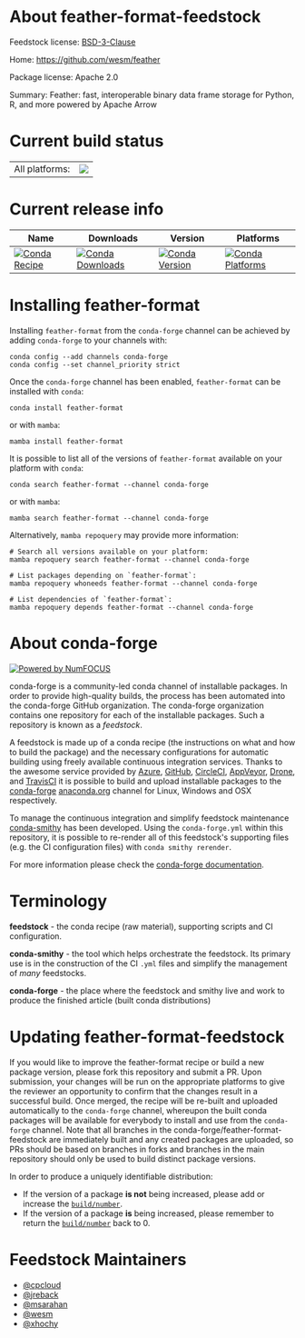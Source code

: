 About feather-format-feedstock
==============================

Feedstock license: [BSD-3-Clause](https://github.com/conda-forge/feather-format-feedstock/blob/main/LICENSE.txt)

Home: https://github.com/wesm/feather

Package license: Apache 2.0

Summary: Feather: fast, interoperable binary data frame storage for Python, R, and more powered by Apache Arrow

Current build status
====================


<table><tr><td>All platforms:</td>
    <td>
      <a href="https://dev.azure.com/conda-forge/feedstock-builds/_build/latest?definitionId=5058&branchName=main">
        <img src="https://dev.azure.com/conda-forge/feedstock-builds/_apis/build/status/feather-format-feedstock?branchName=main">
      </a>
    </td>
  </tr>
</table>

Current release info
====================

| Name | Downloads | Version | Platforms |
| --- | --- | --- | --- |
| [![Conda Recipe](https://img.shields.io/badge/recipe-feather--format-green.svg)](https://anaconda.org/conda-forge/feather-format) | [![Conda Downloads](https://img.shields.io/conda/dn/conda-forge/feather-format.svg)](https://anaconda.org/conda-forge/feather-format) | [![Conda Version](https://img.shields.io/conda/vn/conda-forge/feather-format.svg)](https://anaconda.org/conda-forge/feather-format) | [![Conda Platforms](https://img.shields.io/conda/pn/conda-forge/feather-format.svg)](https://anaconda.org/conda-forge/feather-format) |

Installing feather-format
=========================

Installing `feather-format` from the `conda-forge` channel can be achieved by adding `conda-forge` to your channels with:

```
conda config --add channels conda-forge
conda config --set channel_priority strict
```

Once the `conda-forge` channel has been enabled, `feather-format` can be installed with `conda`:

```
conda install feather-format
```

or with `mamba`:

```
mamba install feather-format
```

It is possible to list all of the versions of `feather-format` available on your platform with `conda`:

```
conda search feather-format --channel conda-forge
```

or with `mamba`:

```
mamba search feather-format --channel conda-forge
```

Alternatively, `mamba repoquery` may provide more information:

```
# Search all versions available on your platform:
mamba repoquery search feather-format --channel conda-forge

# List packages depending on `feather-format`:
mamba repoquery whoneeds feather-format --channel conda-forge

# List dependencies of `feather-format`:
mamba repoquery depends feather-format --channel conda-forge
```


About conda-forge
=================

[![Powered by
NumFOCUS](https://img.shields.io/badge/powered%20by-NumFOCUS-orange.svg?style=flat&colorA=E1523D&colorB=007D8A)](https://numfocus.org)

conda-forge is a community-led conda channel of installable packages.
In order to provide high-quality builds, the process has been automated into the
conda-forge GitHub organization. The conda-forge organization contains one repository
for each of the installable packages. Such a repository is known as a *feedstock*.

A feedstock is made up of a conda recipe (the instructions on what and how to build
the package) and the necessary configurations for automatic building using freely
available continuous integration services. Thanks to the awesome service provided by
[Azure](https://azure.microsoft.com/en-us/services/devops/), [GitHub](https://github.com/),
[CircleCI](https://circleci.com/), [AppVeyor](https://www.appveyor.com/),
[Drone](https://cloud.drone.io/welcome), and [TravisCI](https://travis-ci.com/)
it is possible to build and upload installable packages to the
[conda-forge](https://anaconda.org/conda-forge) [anaconda.org](https://anaconda.org/)
channel for Linux, Windows and OSX respectively.

To manage the continuous integration and simplify feedstock maintenance
[conda-smithy](https://github.com/conda-forge/conda-smithy) has been developed.
Using the ``conda-forge.yml`` within this repository, it is possible to re-render all of
this feedstock's supporting files (e.g. the CI configuration files) with ``conda smithy rerender``.

For more information please check the [conda-forge documentation](https://conda-forge.org/docs/).

Terminology
===========

**feedstock** - the conda recipe (raw material), supporting scripts and CI configuration.

**conda-smithy** - the tool which helps orchestrate the feedstock.
                   Its primary use is in the construction of the CI ``.yml`` files
                   and simplify the management of *many* feedstocks.

**conda-forge** - the place where the feedstock and smithy live and work to
                  produce the finished article (built conda distributions)


Updating feather-format-feedstock
=================================

If you would like to improve the feather-format recipe or build a new
package version, please fork this repository and submit a PR. Upon submission,
your changes will be run on the appropriate platforms to give the reviewer an
opportunity to confirm that the changes result in a successful build. Once
merged, the recipe will be re-built and uploaded automatically to the
`conda-forge` channel, whereupon the built conda packages will be available for
everybody to install and use from the `conda-forge` channel.
Note that all branches in the conda-forge/feather-format-feedstock are
immediately built and any created packages are uploaded, so PRs should be based
on branches in forks and branches in the main repository should only be used to
build distinct package versions.

In order to produce a uniquely identifiable distribution:
 * If the version of a package **is not** being increased, please add or increase
   the [``build/number``](https://docs.conda.io/projects/conda-build/en/latest/resources/define-metadata.html#build-number-and-string).
 * If the version of a package **is** being increased, please remember to return
   the [``build/number``](https://docs.conda.io/projects/conda-build/en/latest/resources/define-metadata.html#build-number-and-string)
   back to 0.

Feedstock Maintainers
=====================

* [@cpcloud](https://github.com/cpcloud/)
* [@jreback](https://github.com/jreback/)
* [@msarahan](https://github.com/msarahan/)
* [@wesm](https://github.com/wesm/)
* [@xhochy](https://github.com/xhochy/)

